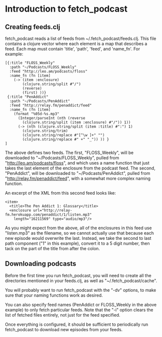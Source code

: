 # Introduction to fetch_podcast

## Creating feeds.clj

fetch\_podcast reads a list of feeds from ~/.fetch_podcast/feeds.clj.
This file contains a clojure vector where each element is a map that
describes a feed.  Each map must contain 'title', 'path', 'feed', and
'name\_fn'.  For example:

    [{:title "FLOSS_Weekly"
      :path "~/Podcasts/FLOSS_Weekly"
      :feed "http://leo.am/podcasts/floss"
      :name_fn (fn [item]
        (-> (item :enclosure)
            (clojure.string/split #"/")
            (reverse)
            (first) ))}
     {:title "PenAddict"
      :path "~/Podcasts/PenAddict"
      :feed "http://relay.fm/penaddict/feed"
      :name_fn (fn [item]
        (format "%05d-%s.mp3"
          (Integer/parseInt (nth (reverse
            (clojure.string/split (item :enclosure) #"/")) 1))
          (-> (nth (clojure.string/split (item :title) #":") 1)
            (clojure.string/trim)
            (clojure.string/replace #"[^\w ]+" "")
            (clojure.string/replace #" +" "_")) )) }
    ]

The above defines two feeds.  The first, "FLOSS\_Weekly", will be
downloaded to "~/Podcasts/FLOSS\_Weekly", pulled from
"http://leo.am/podcasts/floss", and which uses a name function that
just takes the last element of the enclosure from the podcast feed.
The second, "PenAddict", will be downloaded to "~/Podcasts/PenAddict",
pulled from "http://relay.fm/penaddict/feed", with a somewhat more
complex naming function.

An excerpt of the XML from this second feed looks like:

    <item>
      <title>The Pen Addict 1: Glossary</title>
      <enclosure url="http://relay-fm.herokuapp.com/penaddict/1/listen.mp3"
        length="16211569" type="audio/mp3"/>

As you might expect from the above, all of the enclosures in this feed
use "listen.mp3" as the filename, so we cannot actually use that
because each new episode would overwrite the last.  Instead, we take
the second to last path component ("1" in this example), convert it to
a 5 digit number, then tack on the part of the title from after the
colon.

## Downloading podcasts

Before the first time you run fetch\_podcast, you will need to create
all the directories mentioned in your feeds.clj, as well as
"~/.fetch\_podcast/cache".

You will probably want to run fetch\_podcast with the "-dv" options, to make
sure that your naming functions work as desired.

You can also specify feed names (PenAddict or FLOSS_Weekly in the
above example) to only fetch particular feeds.  Note that the "-i"
option clears the list of fetched files entirely, not just for the
feed specified.

Once everything is configured, it should be sufficient to periodically
run fetch\_podcast to download new episodes from your feeds.
